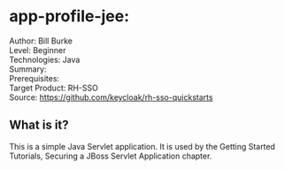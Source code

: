 # app-profile-jee: 

Author: Bill Burke  
Level: Beginner  
Technologies: Java  
Summary:   
Prerequisites:  
Target Product: RH-SSO  
Source: <https://github.com/keycloak/rh-sso-quickstarts>  

What is it?
-----------

This is a simple Java Servlet application.  It is used by the Getting Started Tutorials, Securing a JBoss Servlet Application chapter.
